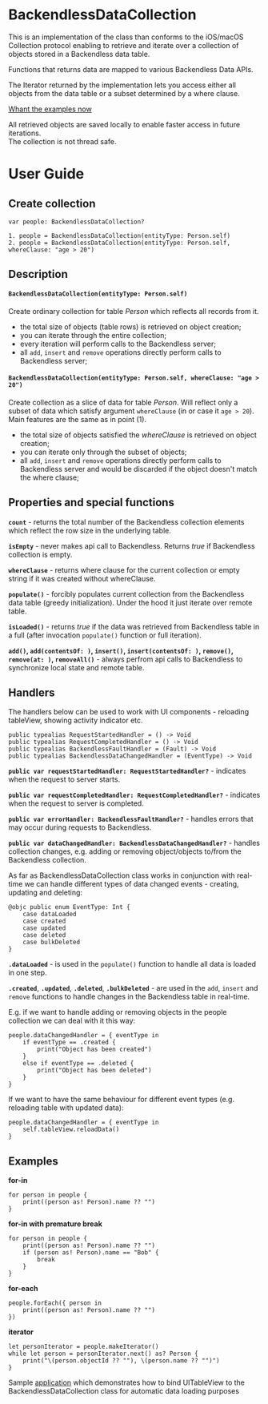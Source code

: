 # BackendlessDataCollection

This is an implementation of the class than conforms to the iOS/macOS Collection protocol enabling to retrieve and iterate over a collection of objects stored in a Backendless data table.</p>

Functions that returns data are mapped to various Backendless Data APIs.</p>

The Iterator returned by the implementation lets you access either all objects from the data table or a subset determined by a where clause.</p>

[Whant the examples now](https://github.com/olgadanylova/BackendlessDataCollection#examples)

All retrieved objects are saved locally to enable faster access in future iterations.\
The collection is not thread safe.

# User Guide

## Create collection
```
var people: BackendlessDataCollection?

1. people = BackendlessDataCollection(entityType: Person.self)
2. people = BackendlessDataCollection(entityType: Person.self, whereClause: "age > 20")
```

## Description

#### `BackendlessDataCollection(entityType: Person.self)`
Create ordinary collection for table _Person_ which reflects all records from it.
- the total size of objects (table rows) is retrieved on object creation;
- you can iterate through the entire collection;
- every iteration will perform calls to the Backendless server;
- all `add`,  `insert` and `remove` operations directly perform calls to Backendless server;

#### `BackendlessDataCollection(entityType: Person.self, whereClause: "age > 20")`
Create collection as a slice of data for table _Person_. Will reflect only a subset of data which satisfy argument `whereClause` (in or case it `age > 20`).\
Main features are the same as in point (1).
- the total size of objects satisfied the _whereClause_ is retrieved on object creation;
- you can iterate only through the subset of objects;
- all `add`,  `insert` and `remove` operations directly perform calls to Backendless server and would be discarded if the object doesn't match the where clause;

## Properties and special functions

**`count`** - returns the total number of the Backendless collection elements which reflect the row size in the underlying table.

**`isEmpty`** - never makes api call to Backendless. Returns _true_ if Backendless collection is empty.

**`whereClause`** - returns where clause for the current collection or empty string if it was created without whereClause.

**`populate()`** - forcibly populates current collection from the Backendless data table (greedy initialization). Under the hood it just iterate over remote table.

**`isLoaded()`** - returns _true_ if the data was retrieved from Backendless table in a full (after invocation `populate()` function or full iteration).

**`add()`, `add(contentsOf: )`, `insert()`, `insert(contentsOf: )`, `remove()`, `remove(at: )`, `removeAll()`** - always perfrom api calls to Backendless to synchronize local state and remote table.

## Handlers

The handlers below can be used to work with UI components - reloading tableView, showing activity indicator etc.
```
public typealias RequestStartedHandler = () -> Void
public typealias RequestCompletedHandler = () -> Void
public typealias BackendlessFaultHandler = (Fault) -> Void
public typealias BackendlessDataChangedHandler = (EventType) -> Void
```
**`public var requestStartedHandler: RequestStartedHandler?`** - indicates when the request to server starts.

**`public var requestCompletedHandler: RequestCompletedHandler?`** - indicates when the request to server is completed.

**`public var errorHandler: BackendlessFaultHandler?`** - handles errors that may occur during requests to Backendless.

**`public var dataChangedHandler: BackendlessDataChangedHandler?`** - handles collection changes, e.g. adding or removing object/objects to/from the Backendless collection.

As far as BackendlessDataCollection class works in conjunction with real-time we can handle different types of data changed events - creating, updating and deleting:
```
@objc public enum EventType: Int {
    case dataLoaded
    case created
    case updated
    case deleted
    case bulkDeleted
}
```
**`.dataLoaded`** - is used in the `populate()` function to handle all data is loaded in one step.

**`.created`**, **`.updated`**, **`.deleted`**, **`.bulkDeleted`** - are used in the `add`, `insert` and `remove` functions to handle changes in the Backendless table in real-time.

E.g. if we want to handle adding or removing objects in the people collection we can deal with it this way:
```
people.dataChangedHandler = { eventType in
	if eventType == .created {
    	print("Object has been created")
    }
    else if eventType == .deleted {
        print("Object has been deleted")
    }
}
```

If we want to have the same behaviour for different event types (e.g. reloading table with updated data):
```
people.dataChangedHandler = { eventType in
	self.tableView.reloadData()
}
```

## Examples

**for-in**
```
for person in people {
    print((person as! Person).name ?? "")
}
```

**for-in with premature break**
```
for person in people {
    print((person as! Person).name ?? "")
    if (person as! Person).name == "Bob" {
        break
    }
}
```

**for-each**
```
people.forEach({ person in
    print((person as! Person).name ?? "")
})
```

**iterator**
```
let personIterator = people.makeIterator()
while let person = personIterator.next() as? Person {
    print("\(person.objectId ?? ""), \(person.name ?? "")")
}
```

Sample [application](https://github.com/olgadanylova/BackendlessDataCollectionSample) which demonstrates how to bind UITableView  to the BackendlessDataCollection class for automatic data loading purposes
